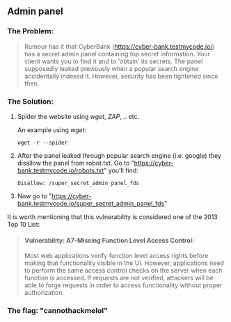## Admin panel

### The Problem:

> Rumour has it that CyberBank (https://cyber-bank.testmycode.io/) has a secret admin panel containing top secret information. 
> Your client wants you to find it and to 'obtain' its secrets. 
> The panel supposedly leaked previously when a popular search engine accidentally indexed it. 
> However, security has been tightened since then.

### The Solution:

1. Spider the website using _wget_, _ZAP_, .. etc.

   An example using _wget_:

	```shell
	wget -r --spider
	```

2. After the panel leaked through popular search engine (i.e. google) they disallow the panel from robot.txt.
   Go to "https://cyber-bank.testmycode.io/robots.txt" you'll find:
	
	```
	Disallow: /super_secret_admin_panel_fds
	```
   
3. Now go to "https://cyber-bank.testmycode.io/super_secret_admin_panel_fds"

It is worth mentioning that this vulnerability is considered one of the 2013 Top 10 List:


> #### Vulnerability: A7-Missing Function Level Access Control:
> Most web applications verify function level access rights before making that functionality visible in the UI. However, applications need to perform the same access control checks on the server when each function is accessed. If requests are not verified, attackers will be able to forge requests in order to access functionality without proper authorization.

### The flag: **"cannothackmelol"**

